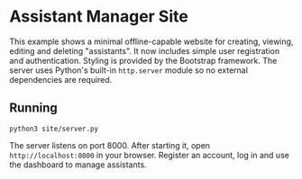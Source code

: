 # Assistant Manager Site

This example shows a minimal offline-capable website for creating, viewing, editing and deleting "assistants". It now includes simple user registration and authentication. Styling is provided by the Bootstrap framework. The server uses Python's built-in `http.server` module so no external dependencies are required.

## Running

```
python3 site/server.py
```

The server listens on port 8000. After starting it, open `http://localhost:8000` in your browser. Register an account, log in and use the dashboard to manage assistants.
